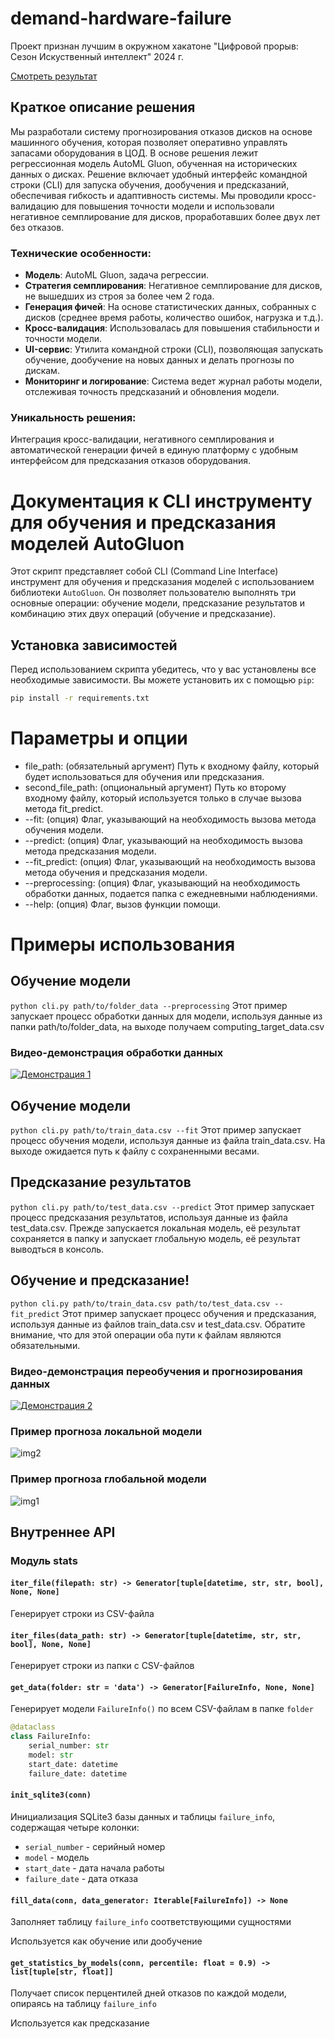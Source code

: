 # demand-hardware-failure

Проект признан лучшим в окружном хакатоне "Цифровой прорыв: Сезон Искуственный интеллект" 2024 г. 

[Смотреть результат](https://hacks-ai.ru/events/1077378)

## Краткое описание решения

Мы разработали систему прогнозирования отказов дисков на основе машинного обучения, которая позволяет оперативно управлять запасами оборудования в ЦОД. В основе решения лежит регрессионная модель AutoML Gluon, обученная на исторических данных о дисках. Решение включает удобный интерфейс командной строки (CLI) для запуска обучения, дообучения и предсказаний, обеспечивая гибкость и адаптивность системы. Мы проводили кросс-валидацию для повышения точности модели и использовали негативное семплирование для дисков, проработавших более двух лет без отказов.

### Технические особенности:
- **Модель**: AutoML Gluon, задача регрессии.
- **Стратегия семплирования**: Негативное семплирование для дисков, не вышедших из строя за более чем 2 года.
- **Генерация фичей**: На основе статистических данных, собранных с дисков (среднее время работы, количество ошибок, нагрузка и т.д.).
- **Кросс-валидация**: Использовалась для повышения стабильности и точности модели.
- **UI-сервис**: Утилита командной строки (CLI), позволяющая запускать обучение, дообучение на новых данных и делать прогнозы по дискам.
- **Мониторинг и логирование**: Система ведет журнал работы модели, отслеживая точность предсказаний и обновления модели.

### Уникальность решения:
Интеграция кросс-валидации, негативного семплирования и автоматической генерации фичей в единую платформу с удобным интерфейсом для предсказания отказов оборудования.


# Документация к CLI инструменту для обучения и предсказания моделей AutoGluon

Этот скрипт представляет собой CLI (Command Line Interface) инструмент для обучения и предсказания моделей с использованием библиотеки `AutoGluon`. Он позволяет пользователю выполнять три основные операции: обучение модели, предсказание результатов и комбинацию этих двух операций (обучение и предсказание).

## Установка зависимостей

Перед использованием скрипта убедитесь, что у вас установлены все необходимые зависимости. Вы можете установить их с помощью `pip`:

```bash
pip install -r requirements.txt
```

# Параметры и опции
- file_path: (обязательный аргумент) Путь к входному файлу, который будет использоваться для обучения или предсказания.
- second_file_path: (опциональный аргумент) Путь ко второму входному файлу, который используется только в случае вызова метода fit_predict.
- --fit: (опция) Флаг, указывающий на необходимость вызова метода обучения модели.
- --predict: (опция) Флаг, указывающий на необходимость вызова метода предсказания модели.
- --fit_predict: (опция) Флаг, указывающий на необходимость вызова метода обучения и предсказания модели.
- --preprocessing: (опция) Флаг, указывающий на необходимость обработки данных, подается папка с ежедневными наблюдениями.
- --help: (опция) Флаг, вызов функции помощи.

# Примеры использования
## Обучение модели

`python cli.py path/to/folder_data --preprocessing`
Этот пример запускает процесс обработки данных для модели, используя данные из папки path/to/folder_data, на выходе получаем computing_target_data.csv

### Видео-демонстрация обработки данных
[![Демонстрация 1](https://img.youtube.com/vi/Ad5VATd7qHU/0.jpg)](https://youtu.be/Ad5VATd7qHU)

## Обучение модели

`python cli.py path/to/train_data.csv --fit`
Этот пример запускает процесс обучения модели, используя данные из файла train_data.csv. На выходе ожидается путь к файлу с сохраненными весами.

## Предсказание результатов

`python cli.py path/to/test_data.csv --predict`
Этот пример запускает процесс предсказания результатов, используя данные из файла test_data.csv. Прежде запускается локальная модель, её результат сохраняется в папку и запускает глобальную модель, её результат выводться в консоль.

## Обучение и предсказание!

`python cli.py path/to/train_data.csv path/to/test_data.csv --fit_predict`
Этот пример запускает процесс обучения и предсказания, используя данные из файлов train_data.csv и test_data.csv. Обратите внимание, что для этой операции оба пути к файлам являются обязательными.

### Видео-демонстрация переобучения и прогнозирования данных
[![Демонстрация 2](https://img.youtube.com/vi/LsC4c8BewZY/0.jpg)](https://youtu.be/LsC4c8BewZY)

### Пример прогноза локальной модели
![img2](https://github.com/AGoldian/demand-hardware-failure/blob/production/src/local_model_output.png?raw=true)

### Пример прогноза глобальной модели
![img1](https://github.com/AGoldian/demand-hardware-failure/blob/production/src/global_model_output.png?raw=true)

## Внутреннее API

### Модуль stats

#### `iter_file(filepath: str) -> Generator[tuple[datetime, str, str, bool], None, None]`

Генерирует строки из CSV-файла

#### `iter_files(data_path: str) -> Generator[tuple[datetime, str, str, bool], None, None]`

Генерирует строки из папки с CSV-файлов

#### `get_data(folder: str = 'data') -> Generator[FailureInfo, None, None]`

Генерирует модели `FailureInfo()` по всем CSV-файлам в папке `folder` 

```python
@dataclass
class FailureInfo:
    serial_number: str
    model: str
    start_date: datetime
    failure_date: datetime
```

#### `init_sqlite3(conn)`

Инициализация SQLite3 базы данных и таблицы `failure_info`, содержащая четыре колонки:

- `serial_number` - серийный номер
- `model` - модель
- `start_date` - дата начала работы
- `failure_date` - дата отказа

#### `fill_data(conn, data_generator: Iterable[FailureInfo]) -> None`

Заполняет таблицу `failure_info` соответствующими сущностями

Используется как обучение или дообучение

#### `get_statistics_by_models(conn, percentile: float = 0.9) -> list[tuple[str, float]]`

Получает список перцентилей дней отказов по каждой модели, опираясь на таблицу `failure_info`

Используется как предсказание
